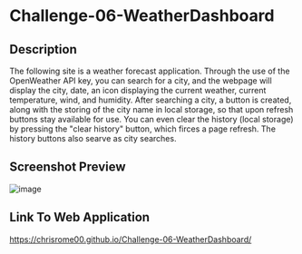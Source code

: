 # Challenge-06-WeatherDashboard

## Description
The following site is a weather forecast application. Through the use of the OpenWeather API key, you can search for a city, and the webpage will display the city, date, an icon displaying the current weather, current temperature, wind, and humidity. After searching a city, a button is created, along with the storing of the city name in local storage, so that upon refresh buttons stay available for use. You can even clear the history (local storage) by pressing the "clear history" button, which firces a page refresh. The history buttons also searve as city searches.

## Screenshot Preview
![image](https://github.com/user-attachments/assets/f5a22f28-fe44-4064-ab16-7cd326186e48)

## Link To Web Application
https://chrisrome00.github.io/Challenge-06-WeatherDashboard/
